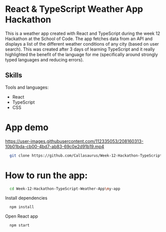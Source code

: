 # React & TypeScript Weather App Hackathon

This is a weather app created with React and TypeScript during the week 12 Hackathon at the School of Code. The app fetches data from an API and displays a list of the different weather conditions of any city (based on user search). This was created after 3 days of learning TypeScript and it really highlighted the benefit of the language for me (specifically around strongly typed languages and reducing errors). 

## Skills

Tools and languages:
- React
- TypeScript
- CSS

# App demo

https://user-images.githubusercontent.com/112335053/208160313-10b01bda-cb00-4bd7-ab83-69c0e2d91b19.mp4

```bash
  git clone https://github.com/Callasaurus/Week-12-Hackathon-TypeScript-Weather-App.git
```

# How to run the app:

```bash
  cd Week-12-Hackathon-TypeScript-Weather-App\my-app
```

Install dependencies

```react
  npm install
```

Open React app

```bash
  npm start
```

